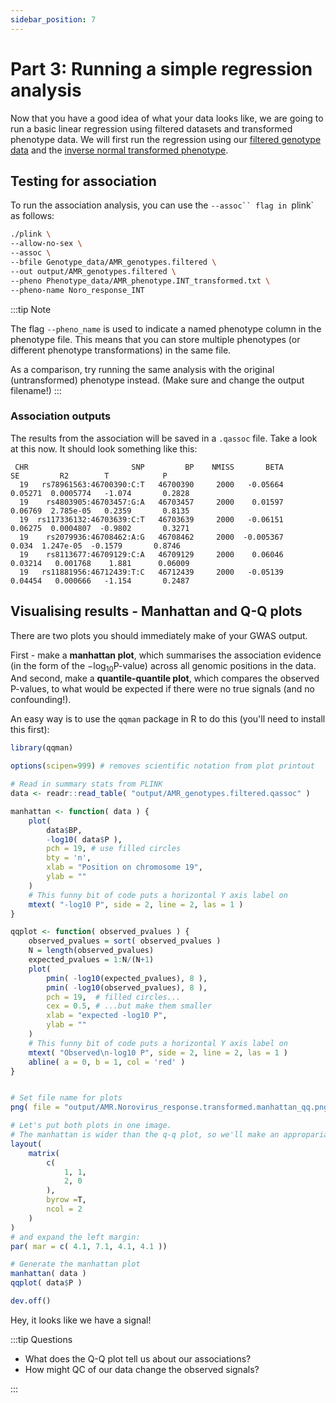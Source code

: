 ```yaml
---
sidebar_position: 7
---
```


# Part 3: Running a simple regression analysis

Now that you have a good idea of what your data looks like, we are going to run a basic linear regression using filtered
datasets and transformed phenotype data. We will first run the regression using our [filtered genotype
data](./qc_genotypes.md) and the [inverse normal transformed phenotype](./phenotype_qc.md).

## Testing for association 
To run the association analysis, you can use the `--assoc`` flag in `plink` as follows:

```sh
./plink \
--allow-no-sex \
--assoc \
--bfile Genotype_data/AMR_genotypes.filtered \
--out output/AMR_genotypes.filtered \
--pheno Phenotype_data/AMR_phenotype.INT_transformed.txt \
--pheno-name Noro_response_INT
```

:::tip Note

The flag `--pheno_name` is used to indicate a named phenotype column in the phenotype file. This means that you can
store multiple phenotypes (or different phenotype transformations) in the same file.

As a comparison, try running the same analysis with the original (untransformed) phenotype instead.  (Make sure and change the output filename!)
:::

### Association outputs

The results from the association will be saved in a `.qassoc` file.  Take a look at this now.  It should look something
like this:

```
 CHR                       SNP         BP    NMISS       BETA         SE         R2        T            P 
  19   rs78961563:46700390:C:T   46700390     2000   -0.05664    0.05271  0.0005774   -1.074       0.2828 
  19    rs4803905:46703457:G:A   46703457     2000    0.01597    0.06769  2.785e-05   0.2359       0.8135 
  19  rs117336132:46703639:C:T   46703639     2000   -0.06151    0.06275  0.0004807  -0.9802       0.3271 
  19    rs2079936:46708462:A:G   46708462     2000  -0.005367      0.034  1.247e-05  -0.1579       0.8746 
  19    rs8113677:46709129:C:A   46709129     2000    0.06046    0.03214   0.001768    1.881      0.06009 
  19   rs11881956:46712439:T:C   46712439     2000   -0.05139    0.04454   0.000666   -1.154       0.2487 
```  

## Visualising results - Manhattan and Q-Q plots

There are two plots you should immediately make of your GWAS output.

First - make a **manhattan plot**, which summarises the association evidence (in the form of the $-\log_{10} \text{P-value}$) across all genomic positions in the data.  And second, make a **quantile-quantile plot**, which compares the observed P-values, to what would be expected if there were no true signals (and no confounding!).

An easy way is to use the `qqman` package in R to do this (you'll need to install this first):

```r
library(qqman)

options(scipen=999) # removes scientific notation from plot printout

# Read in summary stats from PLINK
data <- readr::read_table( "output/AMR_genotypes.filtered.qassoc" )

manhattan <- function( data ) {
	plot(
		data$BP,
		-log10( data$P ),
		pch = 19, # use filled circles
		bty = 'n',
		xlab = "Position on chromosome 19",
		ylab = ""
	)
	# This funny bit of code puts a horizontal Y axis label on
	mtext( "-log10 P", side = 2, line = 2, las = 1 )
}

qqplot <- function( observed_pvalues ) {
	observed_pvalues = sort( observed_pvalues )
	N = length(observed_pvalues)
	expected_pvalues = 1:N/(N+1)
	plot(
		pmin( -log10(expected_pvalues), 8 ),
		pmin( -log10(observed_pvalues), 8 ),
		pch = 19,  # filled circles...
		cex = 0.5, # ...but make them smaller
		xlab = "expected -log10 P",
		ylab = ""
	)
	# This funny bit of code puts a horizontal Y axis label on
	mtext( "Observed\n-log10 P", side = 2, line = 2, las = 1 )
	abline( a = 0, b = 1, col = 'red' )
}


# Set file name for plots
png( file = "output/AMR.Norovirus_response.transformed.manhattan_qq.png", width=1024, height=512 )

# Let's put both plots in one image.
# The manhattan is wider than the q-q plot, so we'll make an appropariate layout
layout(
	matrix(
		c(
			1, 1,
			2, 0
		),
		byrow =T,
		ncol = 2
	)
)
# and expand the left margin:
par( mar = c( 4.1, 7.1, 4.1, 4.1 ))

# Generate the manhattan plot
manhattan( data )
qqplot( data$P )

dev.off()

```

Hey, it looks like we have a signal!

:::tip Questions

* What does the Q-Q plot tell us about our associations?
* How might QC of our data change the observed signals?

:::
